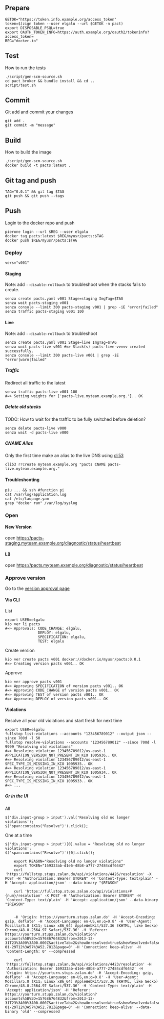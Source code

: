 ## Prepare
    GETOK="https://token.info.example.org/access_token"
    token=$(zign token --user elgalu --url $GETOK -n pact)
    export DISPOSABLE_PSQL=true
    export OAUTH_TOKEN_INFO=https://auth.example.org/oauth2/tokeninfo?access_token=
    REG="docker.io"

## Test
How to run the tests

    ./script/gen-scm-source.sh
    cd pact_broker && bundle install && cd ..
    script/test.sh

## Commit
Git add and commit your changes

    git add .
    git commit -m "message"

## Build
How to build the image

    ./script/gen-scm-source.sh
    docker build -t pacts:latest .

## Git tag and push

    TAG="0.0.1" && git tag $TAG
    git push && git push --tags

## Push
Login to the docker repo and push

    pierone login --url $REG --user elgalu
    docker tag pacts:latest $REG/myusr/pacts:$TAG
    docker push $REG/myusr/pacts:$TAG

### Deploy
    vers="v001"

#### Staging
Note: add `--disable-rollback` to troubleshoot when the stacks fails to create.

    senza create pacts.yaml v001 Stage=staging ImgTag=$TAG
    senza wait pacts-staging v001
    senza console --limit 300 pacts-staging v001 | grep -iE "error|failed"
    senza traffic pacts-staging v001 100

#### Live
Note: add `--disable-rollback` to troubleshoot

    senza create pacts.yaml v001 Stage=live ImgTag=$TAG
    senza wait pacts-live v001 #=> Stack(s) pacts-live-vvvvv created successfully.
    senza console --limit 300 pacts-live v001 | grep -iE "error|warn|failed"

##### Traffic
Redirect all traffic to the latest

    senza traffic pacts-live v001 100
    #=> Setting weights for ['pacts-live.myteam.example.org.'].. OK

##### Delete old stacks
TODO: How to wait for the traffic to be fully switched before deletion?

    senza delete pacts-live v000
    senza wait -d pacts-live v000

##### CNAME Alias
Only the first time make an alias to the live DNS using [cli53](https://github.com/barnybug/cli53)

    cli53 rrcreate myteam.example.org "pacts CNAME pacts-live.myteam.example.org."

#### Troubleshooting

    piu ... && ssh #function pi
    cat /var/log/application.log
    cat /etc/taupage.yam
    grep "docker run" /var/log/syslog

### Open

#### New Version
open https://pacts-staging.myteam.example.org/diagnostic/status/heartbeat

#### LB
open https://pacts.myteam.example.org/diagnostic/status/heartbeat

### Approve version
Go to the [version approval page](https://yourturn.stups.example.org/application/detail/pacts/version/approve/v001)

#### Via CLI
List

    export USER=elgalu
    kio ver li pacts
    #=> Approvals: CODE_CHANGE: elgalu,
                   DEPLOY: elgalu,
                   SPECIFICATION: elgalu,
                   TEST: elgalu

Create version

    kio ver create pacts v001 docker://docker.io/myusr/pacts:0.0.1
    #=> Creating version pacts v001.. OK

Approve

    kio ver approve pacts v001
    #=> Approving SPECIFICATION of version pacts v001.. OK
    #=> Approving CODE_CHANGE of version pacts v001.. OK
    #=> Approving TEST of version pacts v001.. OK
    #=> Approving DEPLOY of version pacts v001.. OK

#### Violations
Resolve all your old violations and start fresh for next time

    export USER=elgalu
    fullstop list-violations --accounts "123456789012" --output json --since 700d -l 50
    fullstop resolve-violations --accounts "123456789012" --since 700d -l 9999 "Resolving old violations"
    #=> Resolving violation 123456789012/us-east-1 APPLICATION_VERSION_NOT_PRESENT_IN_KIO 1005936.. OK
    #=> Resolving violation 123456789012/us-east-1 SPEC_TYPE_IS_MISSING_IN_KIO 1005935.. OK
    #=> Resolving violation 123456789012/us-east-1 APPLICATION_VERSION_NOT_PRESENT_IN_KIO 1005934.. OK
    #=> Resolving violation 123456789012/us-east-1 SPEC_TYPE_IS_MISSING_IN_KIO 1005933.. OK
    #=> ...

##### Or in the UI
All

    $('div.input-group > input').val('Resolving old no longer violations');
    $('span:contains("Resolve")').click();

One at a time

    $('div.input-group > input')[0].value = 'Resolving old no longer violations';
    $('span:contains("Resolve")')[0].click();

		export REASON="Resolving old no longer violations"
		export TOKEN="169333ab-d1e6-48b8-a777-27484cdf6442"
		curl 'https://fullstop.stups.zalan.do/api/violations/4426/resolution' -X POST -H "Authorization: Bearer $TOKEN" -H 'Content-Type: text/plain' -H 'Accept: application/json' --data-binary "$REASON"

		curl 'https://fullstop.stups.zalan.do/api/violations/#{num}/resolution' -X POST -H "Authorization: Bearer $TOKEN" -H 'Content-Type: text/plain' -H 'Accept: application/json' --data-binary "$REASON"


		-H 'Origin: https://yourturn.stups.zalan.do' -H 'Accept-Encoding: gzip, deflate' -H 'Accept-Language: en-US,en;q=0.8' -H 'User-Agent: Mozilla/5.0 (X11; Linux x86_64) AppleWebKit/537.36 (KHTML, like Gecko) Chrome/48.0.2564.97 Safari/537.36' -H 'Referer: https://yourturn.stups.zalan.do/violation?accounts%5B%5D=157686764832&from=2013-12-31T23%3A00%3A00.000Z&activeTab=2&showUnresolved=true&showResolved=false&sortAsc=true&to=2016-01-29T12%3A57%3A52.781Z&page=0' -H 'Connection: keep-alive' -H 'Content-Length: 0' --compressed

		curl 'https://fullstop.stups.zalan.do/api/violations/4423/resolution' -H 'Authorization: Bearer 169333ab-d1e6-48b8-a777-27484cdf6442' -H 'Origin: https://yourturn.stups.zalan.do' -H 'Accept-Encoding: gzip, deflate' -H 'Accept-Language: en-US,en;q=0.8' -H 'User-Agent: Mozilla/5.0 (X11; Linux x86_64) AppleWebKit/537.36 (KHTML, like Gecko) Chrome/48.0.2564.97 Safari/537.36' -H 'Content-Type: text/plain' -H 'Accept: application/json' -H 'Referer: https://yourturn.stups.zalan.do/violation?accounts%5B%5D=157686764832&from=2013-12-31T23%3A00%3A00.000Z&activeTab=2&showUnresolved=true&showResolved=false&sortAsc=true&to=2016-01-29T12%3A57%3A52.781Z&page=0' -H 'Connection: keep-alive' --data-binary 'old' --compressed

